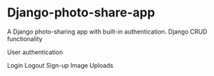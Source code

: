 # Django-photo-share-app
A Django photo-sharing app with built-in authentication.
Django CRUD functionality

User authentication

Login
Logout
Sign-up
Image Uploads

